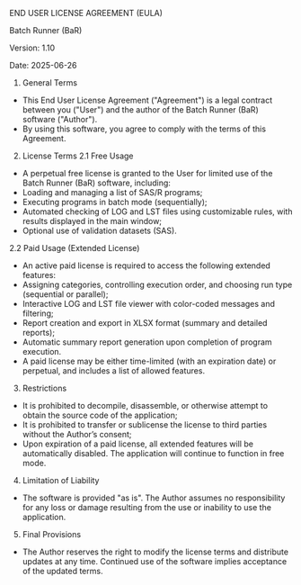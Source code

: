 END USER LICENSE AGREEMENT (EULA)

Batch Runner (BaR)

Version: 1.10

Date: 2025-06-26


1. General Terms
- This End User License Agreement ("Agreement") is a legal contract between you ("User") and the author of the Batch Runner (BaR) software ("Author").
- By using this software, you agree to comply with the terms of this Agreement.

2. License Terms
2.1 Free Usage
- A perpetual free license is granted to the User for limited use of the Batch Runner (BaR) software, including:
- Loading and managing a list of SAS/R programs;
- Executing programs in batch mode (sequentially);
- Automated checking of LOG and LST files using customizable rules, with results displayed in the main window;
- Optional use of validation datasets (SAS).

2.2 Paid Usage (Extended License)
- An active paid license is required to access the following extended features:
- Assigning categories, controlling execution order, and choosing run type (sequential or parallel);
- Interactive LOG and LST file viewer with color-coded messages and filtering;
- Report creation and export in XLSX format (summary and detailed reports);
- Automatic summary report generation upon completion of program execution.
- A paid license may be either time-limited (with an expiration date) or perpetual, and includes a list of allowed features.

3. Restrictions
- It is prohibited to decompile, disassemble, or otherwise attempt to obtain the source code of the application;
- It is prohibited to transfer or sublicense the license to third parties without the Author’s consent;
- Upon expiration of a paid license, all extended features will be automatically disabled. The application will continue to function in free mode.

4. Limitation of Liability
- The software is provided "as is". The Author assumes no responsibility for any loss or damage resulting from the use or inability to use the application.

5. Final Provisions
- The Author reserves the right to modify the license terms and distribute updates at any time. Continued use of the software implies acceptance of the updated terms.

